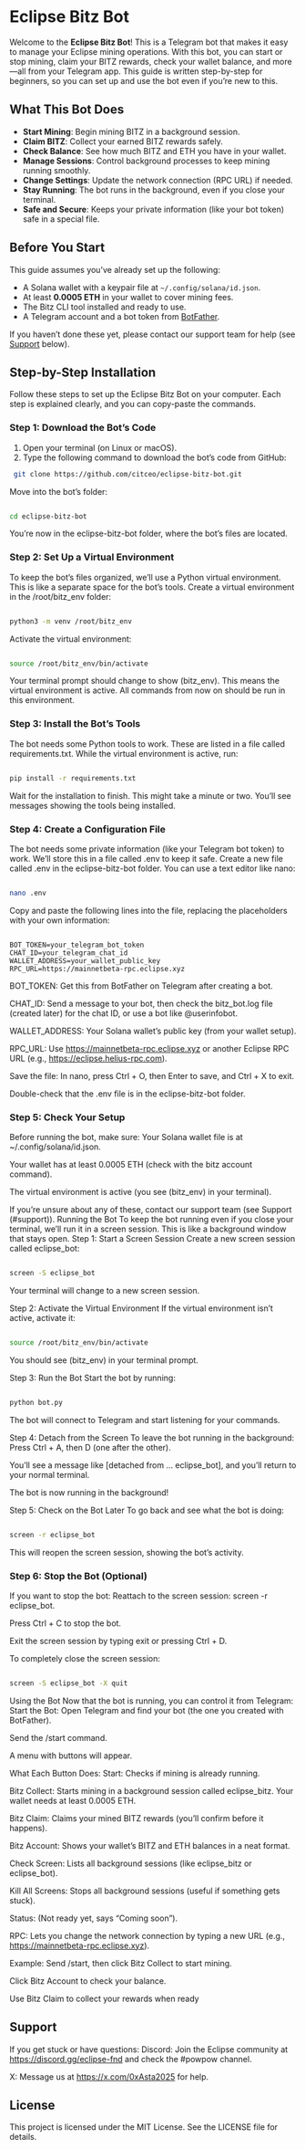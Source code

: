 # Eclipse Bitz Bot

Welcome to the **Eclipse Bitz Bot**! This is a Telegram bot that makes it easy to manage your Eclipse mining operations. With this bot, you can start or stop mining, claim your BITZ rewards, check your wallet balance, and more—all from your Telegram app. This guide is written step-by-step for beginners, so you can set up and use the bot even if you’re new to this.

## What This Bot Does

- **Start Mining**: Begin mining BITZ in a background session.
- **Claim BITZ**: Collect your earned BITZ rewards safely.
- **Check Balance**: See how much BITZ and ETH you have in your wallet.
- **Manage Sessions**: Control background processes to keep mining running smoothly.
- **Change Settings**: Update the network connection (RPC URL) if needed.
- **Stay Running**: The bot runs in the background, even if you close your terminal.
- **Safe and Secure**: Keeps your private information (like your bot token) safe in a special file.

## Before You Start

This guide assumes you’ve already set up the following:
- A Solana wallet with a keypair file at `~/.config/solana/id.json`.
- At least **0.0005 ETH** in your wallet to cover mining fees.
- The Bitz CLI tool installed and ready to use.
- A Telegram account and a bot token from [BotFather](https://t.me/BotFather).

If you haven’t done these yet, please contact our support team for help (see [Support](#support) below).

## Step-by-Step Installation

Follow these steps to set up the Eclipse Bitz Bot on your computer. Each step is explained clearly, and you can copy-paste the commands.

### Step 1: Download the Bot’s Code
1. Open your terminal (on Linux or macOS).
2. Type the following command to download the bot’s code from GitHub:

  ```bash
   git clone https://github.com/citceo/eclipse-bitz-bot.git
 ```
Move into the bot’s folder:

 ```bash

cd eclipse-bitz-bot
 ```
You’re now in the eclipse-bitz-bot folder, where the bot’s files are located.

### Step 2: Set Up a Virtual Environment
To keep the bot’s files organized, we’ll use a Python virtual environment. This is like a separate space for the bot’s tools.
Create a virtual environment in the /root/bitz_env folder:
 ```bash

python3 -m venv /root/bitz_env
 ```
Activate the virtual environment:
 ```bash

source /root/bitz_env/bin/activate
 ```
Your terminal prompt should change to show (bitz_env). This means the virtual environment is active. All commands from now on should be run in this environment.

### Step 3: Install the Bot’s Tools
The bot needs some Python tools to work. These are listed in a file called requirements.txt.
While the virtual environment is active, run:
 ```bash

pip install -r requirements.txt
 ```
Wait for the installation to finish. This might take a minute or two. You’ll see messages showing the tools being installed.

### Step 4: Create a Configuration File
The bot needs some private information (like your Telegram bot token) to work. We’ll store this in a file called .env to keep it safe.
Create a new file called .env in the eclipse-bitz-bot folder. You can use a text editor like nano:
 ```bash

nano .env
 ```
Copy and paste the following lines into the file, replacing the placeholders with your own information:
 ```plaintext

BOT_TOKEN=your_telegram_bot_token
CHAT_ID=your_telegram_chat_id
WALLET_ADDRESS=your_wallet_public_key
RPC_URL=https://mainnetbeta-rpc.eclipse.xyz
 ```
BOT_TOKEN: Get this from BotFather on Telegram after creating a bot.

CHAT_ID: Send a message to your bot, then check the bitz_bot.log file (created later) for the chat ID, or use a bot like @userinfobot.

WALLET_ADDRESS: Your Solana wallet’s public key (from your wallet setup).

RPC_URL: Use https://mainnetbeta-rpc.eclipse.xyz or another Eclipse RPC URL (e.g., https://eclipse.helius-rpc.com).

Save the file:
In nano, press Ctrl + O, then Enter to save, and Ctrl + X to exit.

Double-check that the .env file is in the eclipse-bitz-bot folder.

### Step 5: Check Your Setup
Before running the bot, make sure:
Your Solana wallet file is at ~/.config/solana/id.json.

Your wallet has at least 0.0005 ETH (check with the bitz account command).

The virtual environment is active (you see (bitz_env) in your terminal).

If you’re unsure about any of these, contact our support team (see Support (#support)).
Running the Bot
To keep the bot running even if you close your terminal, we’ll run it in a screen session. This is like a background window that stays open.
Step 1: Start a Screen Session
Create a new screen session called eclipse_bot:
 ```bash

screen -S eclipse_bot
 ```
Your terminal will change to a new screen session.

Step 2: Activate the Virtual Environment
If the virtual environment isn’t active, activate it:
 ```bash

source /root/bitz_env/bin/activate
 ```
You should see (bitz_env) in your terminal prompt.

Step 3: Run the Bot
Start the bot by running:
 ```bash

python bot.py
 ```
The bot will connect to Telegram and start listening for your commands.

Step 4: Detach from the Screen
To leave the bot running in the background:
Press Ctrl + A, then D (one after the other).

You’ll see a message like [detached from ... eclipse_bot], and you’ll return to your normal terminal.

The bot is now running in the background!

Step 5: Check on the Bot Later
To go back and see what the bot is doing:
 ```bash

screen -r eclipse_bot
 ```
This will reopen the screen session, showing the bot’s activity.

### Step 6: Stop the Bot (Optional)
If you want to stop the bot:
Reattach to the screen session: screen -r eclipse_bot.

Press Ctrl + C to stop the bot.

Exit the screen session by typing exit or pressing Ctrl + D.

To completely close the screen session:
 ```bash

screen -S eclipse_bot -X quit
 ```
Using the Bot
Now that the bot is running, you can control it from Telegram:
Start the Bot:
Open Telegram and find your bot (the one you created with BotFather).

Send the /start command.

A menu with buttons will appear.

What Each Button Does:
Start: Checks if mining is already running.

Bitz Collect: Starts mining in a background session called eclipse_bitz. Your wallet needs at least 0.0005 ETH.

Bitz Claim: Claims your mined BITZ rewards (you’ll confirm before it happens).

Bitz Account: Shows your wallet’s BITZ and ETH balances in a neat format.

Check Screen: Lists all background sessions (like eclipse_bitz or eclipse_bot).

Kill All Screens: Stops all background sessions (useful if something gets stuck).

Status: (Not ready yet, says “Coming soon”).

RPC: Lets you change the network connection by typing a new URL (e.g., https://mainnetbeta-rpc.eclipse.xyz).

Example:
Send /start, then click Bitz Collect to start mining.

Click Bitz Account to check your balance.

Use Bitz Claim to collect your rewards when ready

## Support
If you get stuck or have questions:
Discord: Join the Eclipse community at https://discord.gg/eclipse-fnd and check the #powpow channel.

X: Message us at https://x.com/0xAsta2025
 for help.

## License
This project is licensed under the MIT License. See the LICENSE file for details.

